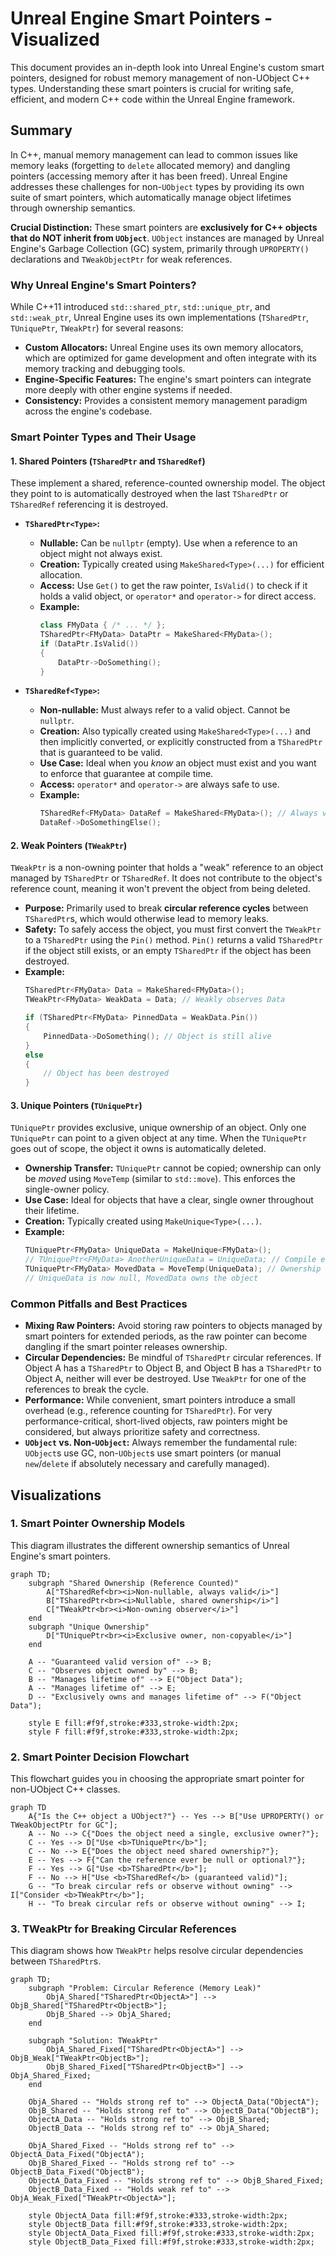 # Unreal Engine Smart Pointers - Visualized

This document provides an in-depth look into Unreal Engine's custom smart pointers, designed for robust memory management of non-UObject C++ types. Understanding these smart pointers is crucial for writing safe, efficient, and modern C++ code within the Unreal Engine framework.

## Summary

In C++, manual memory management can lead to common issues like memory leaks (forgetting to `delete` allocated memory) and dangling pointers (accessing memory after it has been freed). Unreal Engine addresses these challenges for non-`UObject` types by providing its own suite of smart pointers, which automatically manage object lifetimes through ownership semantics.

**Crucial Distinction:** These smart pointers are **exclusively for C++ objects that do NOT inherit from `UObject`**. `UObject` instances are managed by Unreal Engine's Garbage Collection (GC) system, primarily through `UPROPERTY()` declarations and `TWeakObjectPtr` for weak references.

### Why Unreal Engine's Smart Pointers?

While C++11 introduced `std::shared_ptr`, `std::unique_ptr`, and `std::weak_ptr`, Unreal Engine uses its own implementations (`TSharedPtr`, `TUniquePtr`, `TWeakPtr`) for several reasons:

*   **Custom Allocators:** Unreal Engine uses its own memory allocators, which are optimized for game development and often integrate with its memory tracking and debugging tools.
*   **Engine-Specific Features:** The engine's smart pointers can integrate more deeply with other engine systems if needed.
*   **Consistency:** Provides a consistent memory management paradigm across the engine's codebase.

### Smart Pointer Types and Their Usage

#### 1. Shared Pointers (`TSharedPtr` and `TSharedRef`)

These implement a shared, reference-counted ownership model. The object they point to is automatically destroyed when the last `TSharedPtr` or `TSharedRef` referencing it is destroyed.

*   **`TSharedPtr<Type>`:**
    *   **Nullable:** Can be `nullptr` (empty). Use when a reference to an object might not always exist.
    *   **Creation:** Typically created using `MakeShared<Type>(...)` for efficient allocation.
    *   **Access:** Use `Get()` to get the raw pointer, `IsValid()` to check if it holds a valid object, or `operator*` and `operator->` for direct access.
    *   **Example:**
        ```cpp
        class FMyData { /* ... */ };
        TSharedPtr<FMyData> DataPtr = MakeShared<FMyData>();
        if (DataPtr.IsValid())
        {
            DataPtr->DoSomething();
        }
        ```

*   **`TSharedRef<Type>`:**
    *   **Non-nullable:** Must always refer to a valid object. Cannot be `nullptr`.
    *   **Creation:** Also typically created using `MakeShared<Type>(...)` and then implicitly converted, or explicitly constructed from a `TSharedPtr` that is guaranteed to be valid.
    *   **Use Case:** Ideal when you *know* an object must exist and you want to enforce that guarantee at compile time.
    *   **Access:** `operator*` and `operator->` are always safe to use.
    *   **Example:**
        ```cpp
        TSharedRef<FMyData> DataRef = MakeShared<FMyData>(); // Always valid
        DataRef->DoSomethingElse();
        ```

#### 2. Weak Pointers (`TWeakPtr`)

`TWeakPtr` is a non-owning pointer that holds a "weak" reference to an object managed by `TSharedPtr` or `TSharedRef`. It does not contribute to the object's reference count, meaning it won't prevent the object from being deleted.

*   **Purpose:** Primarily used to break **circular reference cycles** between `TSharedPtr`s, which would otherwise lead to memory leaks.
*   **Safety:** To safely access the object, you must first convert the `TWeakPtr` to a `TSharedPtr` using the `Pin()` method. `Pin()` returns a valid `TSharedPtr` if the object still exists, or an empty `TSharedPtr` if the object has been destroyed.
*   **Example:**
    ```cpp
    TSharedPtr<FMyData> Data = MakeShared<FMyData>();
    TWeakPtr<FMyData> WeakData = Data; // Weakly observes Data

    if (TSharedPtr<FMyData> PinnedData = WeakData.Pin())
    {
        PinnedData->DoSomething(); // Object is still alive
    }
    else
    {
        // Object has been destroyed
    }
    ```

#### 3. Unique Pointers (`TUniquePtr`)

`TUniquePtr` provides exclusive, unique ownership of an object. Only one `TUniquePtr` can point to a given object at any time. When the `TUniquePtr` goes out of scope, the object it owns is automatically deleted.

*   **Ownership Transfer:** `TUniquePtr` cannot be copied; ownership can only be *moved* using `MoveTemp` (similar to `std::move`). This enforces the single-owner policy.
*   **Use Case:** Ideal for objects that have a clear, single owner throughout their lifetime.
*   **Creation:** Typically created using `MakeUnique<Type>(...)`.
*   **Example:**
    ```cpp
    TUniquePtr<FMyData> UniqueData = MakeUnique<FMyData>();
    // TUniquePtr<FMyData> AnotherUniqueData = UniqueData; // Compile error: cannot copy
    TUniquePtr<FMyData> MovedData = MoveTemp(UniqueData); // Ownership transferred
    // UniqueData is now null, MovedData owns the object
    ```

### Common Pitfalls and Best Practices

*   **Mixing Raw Pointers:** Avoid storing raw pointers to objects managed by smart pointers for extended periods, as the raw pointer can become dangling if the smart pointer releases ownership.
*   **Circular Dependencies:** Be mindful of `TSharedPtr` circular references. If Object A has a `TSharedPtr` to Object B, and Object B has a `TSharedPtr` to Object A, neither will ever be destroyed. Use `TWeakPtr` for one of the references to break the cycle.
*   **Performance:** While convenient, smart pointers introduce a small overhead (e.g., reference counting for `TSharedPtr`). For very performance-critical, short-lived objects, raw pointers might be considered, but always prioritize safety and correctness.
*   **`UObject` vs. Non-`UObject`:** Always remember the fundamental rule: `UObject`s use GC, non-`UObject`s use smart pointers (or manual `new`/`delete` if absolutely necessary and carefully managed).

## Visualizations

### 1. Smart Pointer Ownership Models

This diagram illustrates the different ownership semantics of Unreal Engine's smart pointers.

```mermaid
graph TD;
    subgraph "Shared Ownership (Reference Counted)"
        A["TSharedRef<br><i>Non-nullable, always valid</i>"]
        B["TSharedPtr<br><i>Nullable, shared ownership</i>"]
        C["TWeakPtr<br><i>Non-owning observer</i>"]
    end
    subgraph "Unique Ownership"
        D["TUniquePtr<br><i>Exclusive owner, non-copyable</i>"]
    end

    A -- "Guaranteed valid version of" --> B;
    C -- "Observes object owned by" --> B;
    B -- "Manages lifetime of" --> E("Object Data");
    A -- "Manages lifetime of" --> E;
    D -- "Exclusively owns and manages lifetime of" --> F("Object Data");

    style E fill:#f9f,stroke:#333,stroke-width:2px;
    style F fill:#f9f,stroke:#333,stroke-width:2px;
```

### 2. Smart Pointer Decision Flowchart

This flowchart guides you in choosing the appropriate smart pointer for non-UObject C++ classes.

```mermaid
graph TD
    A{"Is the C++ object a UObject?"} -- Yes --> B["Use UPROPERTY() or TWeakObjectPtr for GC"];
    A -- No --> C{"Does the object need a single, exclusive owner?"};
    C -- Yes --> D["Use <b>TUniquePtr</b>"];
    C -- No --> E{"Does the object need shared ownership?"};
    E -- Yes --> F{"Can the reference ever be null or optional?"};
    F -- Yes --> G["Use <b>TSharedPtr</b>"];
    F -- No --> H["Use <b>TSharedRef</b> (guaranteed valid)"];
    G -- "To break circular refs or observe without owning" --> I["Consider <b>TWeakPtr</b>"];
    H -- "To break circular refs or observe without owning" --> I;
```

### 3. TWeakPtr for Breaking Circular References

This diagram shows how `TWeakPtr` helps resolve circular dependencies between `TSharedPtr`s.

```mermaid
graph TD;
    subgraph "Problem: Circular Reference (Memory Leak)"
        ObjA_Shared["TSharedPtr<ObjectA>"] --> ObjB_Shared["TSharedPtr<ObjectB>"];
        ObjB_Shared --> ObjA_Shared;
    end

    subgraph "Solution: TWeakPtr"
        ObjA_Shared_Fixed["TSharedPtr<ObjectA>"] --> ObjB_Weak["TWeakPtr<ObjectB>"];
        ObjB_Shared_Fixed["TSharedPtr<ObjectB>"] --> ObjA_Shared_Fixed;
    end

    ObjA_Shared -- "Holds strong ref to" --> ObjectA_Data("ObjectA");
    ObjB_Shared -- "Holds strong ref to" --> ObjectB_Data("ObjectB");
    ObjectA_Data -- "Holds strong ref to" --> ObjB_Shared;
    ObjectB_Data -- "Holds strong ref to" --> ObjA_Shared;

    ObjA_Shared_Fixed -- "Holds strong ref to" --> ObjectA_Data_Fixed("ObjectA");
    ObjB_Shared_Fixed -- "Holds strong ref to" --> ObjectB_Data_Fixed("ObjectB");
    ObjectA_Data_Fixed -- "Holds strong ref to" --> ObjB_Shared_Fixed;
    ObjectB_Data_Fixed -- "Holds weak ref to" --> ObjA_Weak_Fixed["TWeakPtr<ObjectA>"];

    style ObjectA_Data fill:#f9f,stroke:#333,stroke-width:2px;
    style ObjectB_Data fill:#f9f,stroke:#333,stroke-width:2px;
    style ObjectA_Data_Fixed fill:#f9f,stroke:#333,stroke-width:2px;
    style ObjectB_Data_Fixed fill:#f9f,stroke:#333,stroke-width:2px;
```